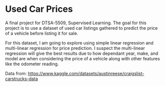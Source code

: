 # Used Car Prices

A final project for DTSA-5509, Supervised Learning. The goal for this project is to use a dataset of used car listings gathered to predict the price of a vehicle before listing it for sale.

For this dataset, I am going to explore using simple linear regression and multi-linear regression for price prediction. I suspect the multi-linear regression will give the best results due to how dependant year, make, and model are when considering the price of a vehicle along with other features like the odometer reading.

Data from: https://www.kaggle.com/datasets/austinreese/craigslist-carstrucks-data
